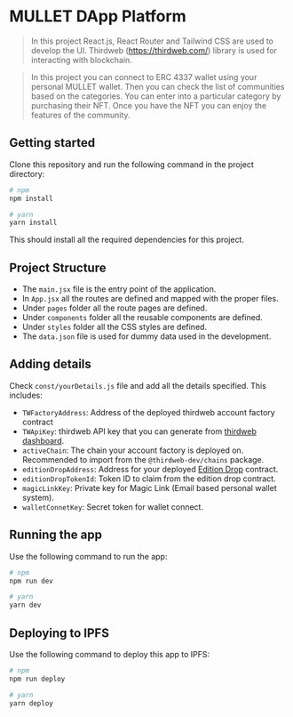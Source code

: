 # MULLET DApp Platform

> In this project React.js, React Router and Tailwind CSS are used to develop the UI. Thirdweb (https://thirdweb.com/) library is used for interacting with blockchain.

> In this project you can connect to ERC 4337 wallet using your personal MULLET wallet. Then you can check the list of communities based on the categories. You can enter into a particular category by purchasing their NFT. Once you have the NFT you can enjoy the features of the community.

## Getting started

Clone this repository and run the following command in the project directory:

```bash
# npm
npm install

# yarn
yarn install
```

This should install all the required dependencies for this project.

## Project Structure

- The `main.jsx` file is the entry point of the application.
- In `App.jsx` all the routes are defined and mapped with the proper files.
- Under `pages` folder all the route pages are defined.
- Under `components` folder all the reusable components are defined.
- Under `styles` folder all the CSS styles are defined.
- The `data.json` file is used for dummy data used in the development.

## Adding details

Check `const/yourDetails.js` file and add all the details specified. This includes:

- `TWFactoryAddress`: Address of the deployed thirdweb account factory contract
- `TWApiKey`: thirdweb API key that you can generate from [thirdweb dashboard](https://thirdweb.com/dashboard/api-keys).
- `activeChain`: The chain your account factory is deployed on. Recommended to import from the `@thirdweb-dev/chains` package.
- `editionDropAddress`: Address for your deployed [Edition Drop](https://thirdweb.com/thirdweb.eth/DropERC1155) contract.
- `editionDropTokenId`: Token ID to claim from the edition drop contract.
- `magicLinkKey`: Private key for Magic Link (Email based personal wallet system).
- `walletConnetKey`: Secret token for wallet connect.

## Running the app

Use the following command to run the app:

```bash
# npm
npm run dev

# yarn
yarn dev
```

## Deploying to IPFS

Use the following command to deploy this app to IPFS:

```bash
# npm
npm run deploy

# yarn
yarn deploy
```
